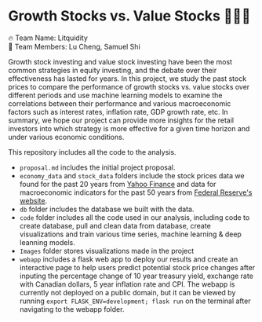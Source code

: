 # Growth Stocks vs. Value Stocks :money_with_wings::money_with_wings::money_with_wings:
:fire: Team Name: Litquidity  
:rocket: Team Members: Lu Cheng, Samuel Shi  

Growth stock investing and value stock investing have been the most common strategies in equity investing, and the debate over their effectiveness has lasted for years. In this project, we study the past stock prices to compare the performance of growth stocks vs. value stocks over different periods and use machine learning models to examine the correlations between their performance and various macroeconomic factors such as interest rates, inflation rate, GDP growth rate, etc. In summary, we hope our project can provide more insights for the retail investors into which strategy is more effective for a given time horizon and under various economic conditions.


This repository includes all the code to the analysis. 
- `proposal.md` includes the initial project proposal.
- `economy_data` and `stock_data` folders include the stock prices data we found for the past 20 years from [Yahoo Finance](https://finance.yahoo.com/) and data for macroeconomic indicators for the past 50 years from [Federal Reserve's website](https://fred.stlouisfed.org/).
- `db` folder includes the database we built with the data.
- `code` folder includes all the code used in our analysis, including code to create database, pull and clean data from database, create visualizations and train various time series, machine learning & deep leanning models. 
- `Images` folder stores visualizations made in the project 
- `webapp` includes a flask web app to deploy our results and create an interactive page to help users predict potential stock price changes after inputing the percentage change of 10 year treasury yield, exchange rate with Canadian dollars, 5 year inflation rate and CPI. The webapp is currently not deployed on a public domain, but it can be viewed by running `export FLASK_ENV=development; flask run` on the terminal after navigating to the webapp folder. 
